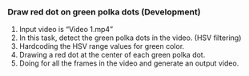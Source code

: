 ### Draw red dot on green polka dots (Development)
1. Input video is “Video 1.mp4”
2. In this task, detect the green polka dots in the video. (HSV filtering)
3. Hardcoding the HSV range values for green color.
4. Drawing a red dot at the center of each green polka dot.
5. Doing for all the frames in the video and generate an output video.
